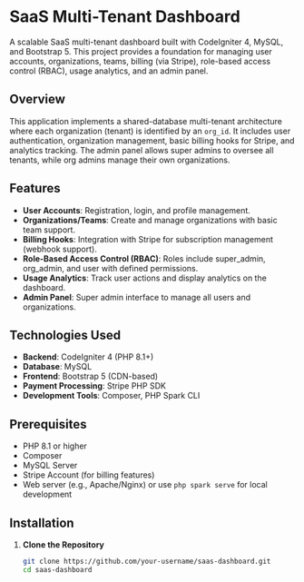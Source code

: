 # SaaS Multi-Tenant Dashboard

A scalable SaaS multi-tenant dashboard built with CodeIgniter 4, MySQL, and Bootstrap 5. This project provides a foundation for managing user accounts, organizations, teams, billing (via Stripe), role-based access control (RBAC), usage analytics, and an admin panel.

## Overview

This application implements a shared-database multi-tenant architecture where each organization (tenant) is identified by an `org_id`. It includes user authentication, organization management, basic billing hooks for Stripe, and analytics tracking. The admin panel allows super admins to oversee all tenants, while org admins manage their own organizations.

## Features

- **User Accounts**: Registration, login, and profile management.
- **Organizations/Teams**: Create and manage organizations with basic team support.
- **Billing Hooks**: Integration with Stripe for subscription management (webhook support).
- **Role-Based Access Control (RBAC)**: Roles include super_admin, org_admin, and user with defined permissions.
- **Usage Analytics**: Track user actions and display analytics on the dashboard.
- **Admin Panel**: Super admin interface to manage all users and organizations.

## Technologies Used

- **Backend**: CodeIgniter 4 (PHP 8.1+)
- **Database**: MySQL
- **Frontend**: Bootstrap 5 (CDN-based)
- **Payment Processing**: Stripe PHP SDK
- **Development Tools**: Composer, PHP Spark CLI

## Prerequisites

- PHP 8.1 or higher
- Composer
- MySQL Server
- Stripe Account (for billing features)
- Web server (e.g., Apache/Nginx) or use `php spark serve` for local development

## Installation

1. **Clone the Repository**
   ```bash
   git clone https://github.com/your-username/saas-dashboard.git
   cd saas-dashboard
